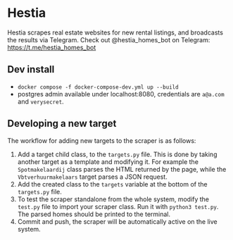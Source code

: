 # Hestia

Hestia scrapes real estate websites for new rental listings, and broadcasts the results via Telegram. Check out @hestia_homes_bot on Telegram: https://t.me/hestia_homes_bot

## Dev install

- `docker compose -f docker-compose-dev.yml up --build`
- postgres admin available under localhost:8080, credentials are `a@a.com` and `verysecret`.

## Developing a new target

The workflow for adding new targets to the scraper is as follows:
1. Add a target child class, to the `targets.py` file. This is done by taking another target as a template and modifying it. For example the `Spotmakelaardij` class parses the HTML returned by the page, while the `Vbtverhuurmakelaars` target parses a JSON request.
2. Add the created class to the `targets` variable at the bottom of the `targets.py` file.
3. To test the scraper standalone from the whole system, modify the `test.py` file to import your scraper class. Run it with `python3 test.py`. The parsed homes should be printed to the terminal.
4. Commit and push, the scraper will be automatically active on the live system.
